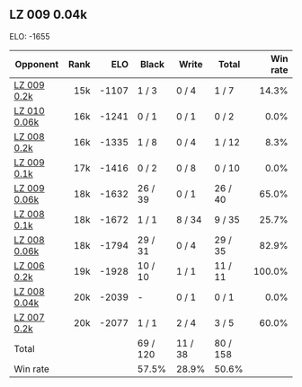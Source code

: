 ## LZ 009 0.04k ##

ELO: -1655

Opponent | Rank | ELO | Black | Write | Total | Win rate
---------|-----:|----:|-------|-------|-------|-------:
[LZ 009 0.2k](LZ%20009%200.2k.md) | 15k | -1107 | 1 / 3 | 0 / 4 | 1 / 7 | 14.3%
[LZ 010 0.06k](LZ%20010%200.06k.md) | 16k | -1241 | 0 / 1 | 0 / 1 | 0 / 2 | 0.0%
[LZ 008 0.2k](LZ%20008%200.2k.md) | 16k | -1335 | 1 / 8 | 0 / 4 | 1 / 12 | 8.3%
[LZ 009 0.1k](LZ%20009%200.1k.md) | 17k | -1416 | 0 / 2 | 0 / 8 | 0 / 10 | 0.0%
[LZ 009 0.06k](LZ%20009%200.06k.md) | 18k | -1632 | 26 / 39 | 0 / 1 | 26 / 40 | 65.0%
[LZ 008 0.1k](LZ%20008%200.1k.md) | 18k | -1672 | 1 / 1 | 8 / 34 | 9 / 35 | 25.7%
[LZ 008 0.06k](LZ%20008%200.06k.md) | 18k | -1794 | 29 / 31 | 0 / 4 | 29 / 35 | 82.9%
[LZ 006 0.2k](LZ%20006%200.2k.md) | 19k | -1928 | 10 / 10 | 1 / 1 | 11 / 11 | 100.0%
[LZ 008 0.04k](LZ%20008%200.04k.md) | 20k | -2039 | - | 0 / 1 | 0 / 1 | 0.0%
[LZ 007 0.2k](LZ%20007%200.2k.md) | 20k | -2077 | 1 / 1 | 2 / 4 | 3 / 5 | 60.0%
Total | | | 69 / 120 | 11 / 38 | 80 / 158 | 
Win rate| | | 57.5% | 28.9% | 50.6% | 
